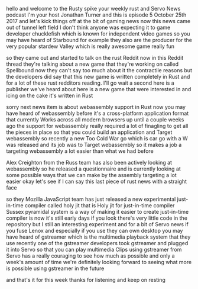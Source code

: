   
hello and welcome to the Rusty spike your weekly rust and Servo News podcast I'm your host Jonathan Turner and this is episode 5 October 25th 2017 and let's kick things off at the bit of gaming news now this news came out of tunnel left field I don't think anyone was expecting it to game developer chucklefish which is known for independent video games so you may have heard of Starbound for example they also are the producer for the very popular stardew Valley which is really awesome game really fun

  
so they came out and started to talk on the rust Reddit now in this Reddit thread they're talking about a new game that they're working on called Spellbound now they can't say too much about it the contractile reasons but the developers did say that this new game is written completely in Rust and for a lot of these rust redditors reading. I'll go wait a second here is a publisher we've heard about here is a new game that were interested in and icing on the cake it's written in Rust

  
sorry next news item is about webassembly support in Rust now you may have heard of webassembly before it's a cross-platform application format that currently Works across all modern browsers up until a couple weeks ago the support for webassembly really required a lot of finagling to get all the pieces in place so that you could build an application and Target webassembly so recently a new Too Cold War go which is car go with a W was released and its job was to Target webassembly so it makes a job a targeting webassembly a lot easier than what we had before

  
Alex Creighton from the Russ team has also been actively looking at webassembly so he released a questionnaire and is currently looking at some possible ways that we can make by the assembly targeting a lot easier okay let's see if I can say this last piece of rust news with a straight face

  
 so they Mozilla JavaScript team has just released a new experimental just-in-time compiler called holy jit that is Holy jit for just-in-time compiler Sussex pyramidal system is a way of making it easier to create just-in-time compiler is now it's still early days if you look there's very little code in the repository but I still an interesting experiment and for a bit of Servo news if you fuse Lenox and especially if you use they can own desktop you may have heard of gstreamer which is the multimedia playback system that they use recently one of the gstreamer developers took gstreamer and plugged it into Servo so that you can play multimedia Clips using gstreamer from Servo has a really couraging to see how much as possible and only a week's amount of time we're definitely looking forward to seeing what more is possible using gstreamer in the future

  
 and that's it for this week thanks for listening and keep on resting
